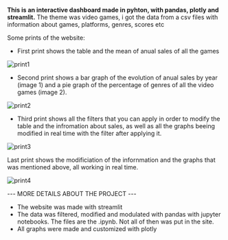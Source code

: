 

<b>This is an interactive dashboard made in pyhton, with pandas, plotly and streamlit.</b>
The theme was video games, i got the data from a csv files with information about games, platforms, genres, scores etc

Some prints of the website:
- First print shows the table and the mean of anual sales of all the games

![print1](https://user-images.githubusercontent.com/93150152/211638951-0d08e796-fedd-4023-be5d-1e0411a8a64c.png)

- Second print shows a bar graph of the evolution of anual sales by year (image 1) and a pie graph of the percentage of genres of all the video games (image 2).

![print2](https://user-images.githubusercontent.com/93150152/211639356-5ca54426-ee80-4a46-99db-cc7eedf17c87.png)

- Third print shows all the filters that you can apply in order to modify the table and the infromation about sales, as well as all the graphs beeing modified in real time with the filter after applying it.

![print3](https://user-images.githubusercontent.com/93150152/211639764-b8362a93-76bc-463e-bbd9-d8b2e56f3ed4.png)

Last print shows the modificiation of the infornmation and the graphs that was mentioned above, all working in real time.

![print4](https://user-images.githubusercontent.com/93150152/211640957-0ba790a6-9d0e-4a30-8bd1-f8f6aec71bbd.png)

--- MORE DETAILS ABOUT THE PROJECT ---
- The website was made with streamlit
- The data was filtered, modified and modulated with pandas with jupyter notebooks. The files are the .ipynb. Not all of then was put in the site.
- All graphs were made and customized with plotly
